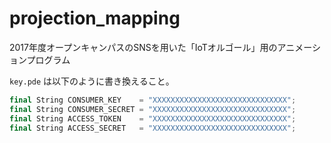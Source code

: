 # projection_mapping

2017年度オープンキャンパスのSNSを用いた「IoTオルゴール」用のアニメーションプログラム

`key.pde` は以下のように書き換えること。

```java:key.pde
final String CONSUMER_KEY    = "XXXXXXXXXXXXXXXXXXXXXXXXXXXXXX";
final String CONSUMER_SECRET = "XXXXXXXXXXXXXXXXXXXXXXXXXXXXXX";
final String ACCESS_TOKEN    = "XXXXXXXXXXXXXXXXXXXXXXXXXXXXXX";
final String ACCESS_SECRET   = "XXXXXXXXXXXXXXXXXXXXXXXXXXXXXX";
```